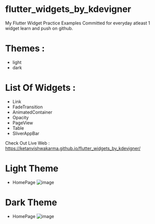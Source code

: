 # flutter_widgets_by_kdevigner

My Flutter Widget Practice Examples Committed for everyday atleast 1 widget learn and push on github.

# Themes : 
 - light
 - dark

# List Of Widgets : 
 - Link
 - FadeTransition
 - AnimatedContainer
 - Opacity
 - PageView
 - Table
 - SliverAppBar

Check Out Live Web : https://ketanvishwakarma.github.io/flutter_widgets_by_kdevigner/

# Light Theme

- HomePage
![image](https://user-images.githubusercontent.com/42869168/135733061-aa9465a5-ee90-4d20-a7cb-f0aaac17b9d3.png)

# Dark Theme

- HomePage
![image](https://user-images.githubusercontent.com/42869168/135733367-837a1d5f-de96-4d2f-a411-88a88582eb4b.png)

